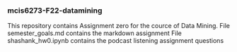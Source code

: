 ### mcis6273-F22-datamining

This repository contains  Assignment zero for the cource of Data Mining.
File semester_goals.md contains the markdown assignment
File shashank_hw0.ipynb contains the podcast listening assignment questions
